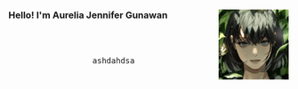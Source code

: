 <div align="center">
<img src="image\hsy.jpg" width="25%" align="right" />
<h3 align="left"> Hello! I'm Aurelia Jennifer Gunawan </h2>
<br><br>
<pre>
ashdahdsa
<pre>
</div>
